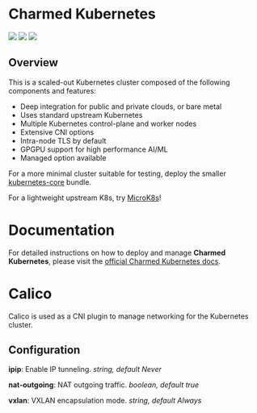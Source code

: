 
# Charmed Kubernetes

![](https://img.shields.io/badge/kubernetes-1.31-brightgreen.svg)
![](https://img.shields.io/badge/juju-3.1+-brightgreen.svg)
![](https://img.shields.io/badge/juju-3.5+-brightgreen.svg)


## Overview

This is a scaled-out Kubernetes cluster composed of the following components and features:

-   Deep integration for public and private clouds, or bare metal
-   Uses standard upstream Kubernetes
-   Multiple Kubernetes control-plane and worker nodes
-   Extensive CNI options
-   Intra-node TLS by default
-   GPGPU support for high performance AI/ML
-   Managed option available

For a more minimal cluster suitable for testing, deploy the smaller
[kubernetes-core](https://charmhub.io/kubernetes-core) bundle.

For a lightweight upstream K8s, try [MicroK8s](https://microk8s.io)!


# Documentation

For detailed instructions on how to deploy and manage **Charmed Kubernetes**, please visit the 
[official Charmed Kubernetes docs](https://www.ubuntu.com/kubernetes/docs/).


# Calico

Calico is used as a CNI plugin to manage networking for the Kubernetes cluster.

## Configuration

**ipip**: Enable IP tunneling. *string, default Never*

**nat-outgoing**: NAT outgoing traffic. *boolean, default true*

**vxlan**: VXLAN encapsulation mode. *string, default Always*

